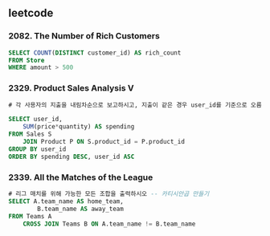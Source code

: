 ## leetcode 

### 2082. The Number of Rich Customers
```sql
SELECT COUNT(DISTINCT customer_id) AS rich_count
FROM Store 
WHERE amount > 500 
```
### 2329. Product Sales Analysis V
```sql
# 각 사용자의 지출을 내림차순으로 보고하시고, 지출이 같은 경우 user_id를 기준으로 오름차순 정렬하시오.

SELECT user_id,
    SUM(price*quantity) AS spending
FROM Sales S
    JOIN Product P ON S.product_id = P.product_id 
GROUP BY user_id 
ORDER BY spending DESC, user_id ASC  
```

### 2339. All the Matches of the League
```sql
# 리그 매치를 위해 가능한 모든 조합을 출력하시오 -- 카티시안곱 만들기 
SELECT A.team_name AS home_team,
        B.team_name AS away_team
FROM Teams A
    CROSS JOIN Teams B ON A.team_name != B.team_name 
```
